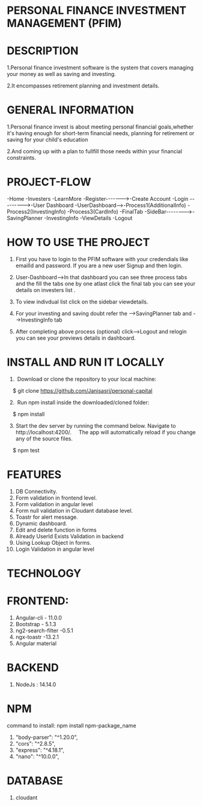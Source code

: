 # PERSONAL FINANCE INVESTMENT MANAGEMENT (PFIM)

# DESCRIPTION
 
 1.Personal finance investment software is the system that covers managing your money as well as saving and investing.
 
 2.It encompasses retirement planning and investment details.

 # GENERAL INFORMATION

 1.Personal finance invest is about meeting personal financial goals,whether it's having enough for short-term financial needs, planning for retirement or saving for your child's education

 2.And coming up with a plan to fullfill those needs within your financial constraints.

 # PROJECT-FLOW

 -Home
 -Investers
 -LearnMore
 -Register------->-Create Account
 -Login --------->-User Dashboard
 -UserDashboard-->-Process1(AdditionalInfo)
                  -Process2(InvestingInfo)
                  -Process3(CardInfo)
                  -FinalTab
  -SideBar-------->-SavingPlanner
                   -InvestingInfo
                   -ViewDetails
                   -Logout

 # HOW TO USE THE PROJECT

1. First you have to login to the PFIM software with your credendials like emailId and password. If you are a new user Signup and then login.

2. User-Dashboard-->In that dashboard you can see three process tabs and the fill the tabs one by one atlast click the final tab you can see your details on investers list .
 
3. To view indivdual list click on the sidebar viewdetails.

4. For your investing and saving doubt refer the -->SavingPlanner tab and
                                                 -->InvestingInfo tab

5. After completing above process (optional) click-->Logout and relogin you can see your previews details in dashboard.  

# INSTALL AND RUN IT LOCALLY

1.  Download or clone the repository to your local machine:

     $ git clone https://github.com/Janisasri/personal-capital

2.  Run npm install inside the downloaded/cloned folder:

    $ npm install

3. Start the dev server by running the command below. Navigate to http://localhost:4200/.
    The app will automatically reload if you change any of the source files.

    $ npm test

# FEATURES

1. DB Connectivity.
2. Form validation in frontend level.
3. Form validation in angular level
4. Form null validation in Cloudant database level.
5. Toastr for alert message.
6. Dynamic dashboard.
7. Edit and delete function in forms
8. Already UserId Exists Validation in backend
9. Using Lookup Object in forms.
10. Login Validation in angular level

# TECHNOLOGY

# FRONTEND:

1. Angular-cli - 11.0.0
2. Bootstrap - 5.1.3
3. ng2-search-filter -0.5.1
4. ngx-toastr -13.2.1
5. Angular material

# BACKEND

1. NodeJs : 14.14.0

# NPM

command to install: npm install npm-package_name

1. "body-parser": "^1.20.0",
2. "cors": "^2.8.5",
3. "express": "^4.18.1",
4. "nano": "^10.0.0",

# DATABASE

1. cloudant



